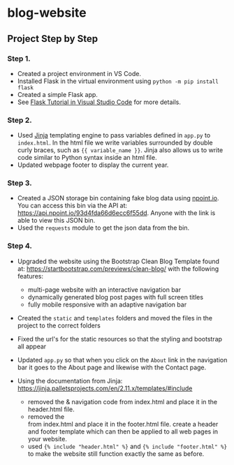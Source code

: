 # blog-website

## Project Step by Step
### Step 1.  
 * Created a project environment in VS Code.
 * Installed Flask in the virtual environment using `python -m pip install flask`
 * Created a simple Flask app. 
 * See [Flask Tutorial in Visual Studio Code](https://code.visualstudio.com/docs/python/tutorial-flask) for more details.

### Step 2. 
* Used [Jinja](https://jinja.palletsprojects.com/en/3.1.x/) templating engine to pass variables defined in `app.py` to `index.html`. In the html file we write variables surrounded by double curly braces, such as `{{ variable_name }}`. Jinja also allows us to write code similar to Python syntax inside an html file.
* Updated webpage footer to display the current year.

### Step 3.
* Created a JSON storage bin containing fake blog data using [npoint.io](npoint.io). You can access this bin via the API at:
   https://api.npoint.io/93d4fda66d6ecc6f55dd. Anyone with the link is able to view this JSON bin.
* Used the `requests` module to get the json data from the bin.

### Step 4. 
* Upgraded the website using the Bootstrap Clean Blog Template found at: https://startbootstrap.com/previews/clean-blog/ with the following features:
     - multi-page website with an interactive navigation bar
     - dynamically generated blog post pages with full screen titles
     - fully mobile responsive with an adaptive navigation bar

* Created the `static` and `templates` folders and moved the files in the project to the correct folders 

* Fixed the url's for the static resources so that the styling and bootstrap all appear

* Updated `app.py` so that when you click on the `About` link in the navigation bar it goes to the About page and likewise with the Contact page.

* Using the documentation from Jinja: https://jinja.palletsprojects.com/en/2.11.x/templates/#include
  - removed the <head> & navigation code from index.html and place it in the header.html file.
  - removed the <footer> from index.html and place it in the footer.html file.
  create a header and footer template which can then be applied to all web pages in your website.
   - used `{% include "header.html" %}` and `{% include "footer.html" %}` to make the website still function exactly the same as before.

